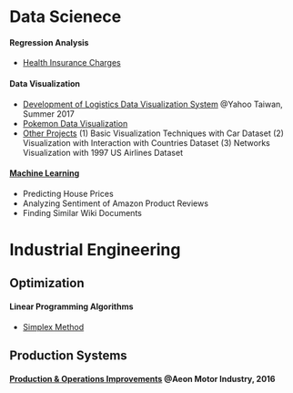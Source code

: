 # Data Scienece 

#### Regression Analysis 
* [Health Insurance Charges](https://github.com/ycc3041/All-Projects-List/blob/master/Regression%20Analysis%20of%20Health%20Insurance%20Charges.pdf)

#### Data Visualization
* [Development of Logistics Data Visualization System](https://github.com/ycc3041/All-Projects-List/blob/master/Development%20of%20Logistics%20Data%20Visualization%20System.pdf) @Yahoo Taiwan, Summer 2017
* [Pokemon Data Visualization](https://public.tableau.com/profile/yung.ching.chen#!/vizhome/PokemonDataVisualization/Story1)
* [Other Projects](https://github.com/ycc3041/Data-Visualization)
(1) Basic Visualization Techniques with Car Dataset
(2) Visualization with Interaction with Countries Dataset
(3) Networks Visualization with 1997 US Airlines Dataset

#### [Machine Learning](https://github.com/ycc3041/Machine-Learning)
* Predicting House Prices
* Analyzing Sentiment of Amazon Product Reviews
* Finding Similar Wiki Documents

# Industrial Engineering 
## Optimization 
#### Linear Programming Algorithms
* [Simplex Method](https://github.com/ycc3041/Optimization)

## Production Systems
#### [Production & Operations Improvements](https://github.com/ycc3041/All-Projects-List/blob/master/Production%20%26%20Operations%20Improvements.pdf) @Aeon Motor Industry, 2016
